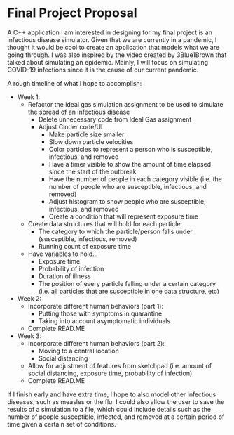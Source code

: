 # Final Project Proposal
A C++ application I am interested in designing for my final
project is an infectious disease simulator.  Given that we
are currently in a pandemic, I thought it would be cool to
create an application that models what we are going through.
I was also inspired by the video created by 3Blue1Brown that
talked about simulating an epidemic.  Mainly, I will focus
on simulating COVID-19 infections since it is the cause of
our current pandemic.

A rough timeline of what I hope to accomplish:
* Week 1:
    * Refactor the ideal gas simulation assignment to be used
    to simulate the spread of an infectious disease
        * Delete unnecessary code from Ideal Gas assignment
        * Adjust Cinder code/UI
            * Make particle size smaller
            * Slow down particle velocities
            * Color particles to represent a person who is
            susceptible, infectious, and removed
            * Have a timer visible to show the amount of time
            elapsed since the start of the outbreak
            * Have the number of people in each category visible
            (i.e. the number of people who are susceptible,
            infectious, and removed)
            * Adjust histogram to show people who are susceptible,
            infectious, and removed
            * Create a condition that will represent exposure time
    * Create data structures that will hold for each particle:
        * The category to which the particle/person falls under
        (susceptible, infectious, removed)
        * Running count of exposure time
    * Have variables to hold...
        * Exposure time
        * Probability of infection
        * Duration of illness
        * The position of every particle falling under a certain
        category (i.e. all particles that are susceptible in one
        data structure, etc)
* Week 2:
    * Incorporate different human behaviors (part 1):
        * Putting those with symptoms in quarantine
        * Taking into account asymptomatic individuals
    * Complete READ.ME
* Week 3:
    * Incorporate different human behaviors (part 2):
        * Moving to a central location
        * Social distancing
    * Allow for adjustment of features from sketchpad (i.e. amount
    of social distancing, exposure time, probability of infection)
    * Complete READ.ME
    
If I finish early and have extra time, I hope to also model other
infectious diseases, such as measles or the flu.  I could also allow
the user to save the results of a simulation to a file, which could
include details such as the number of people susceptible, infected,
and removed at a certain period of time given a certain set of
conditions.